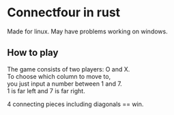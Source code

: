 # Connectfour in rust
 
 Made for linux. 
 May have problems 
 working on windows.
 
## How to play

The game consists of two players: O and X.   
To choose which column to move to,  
you just input a number between 1 and 7.    
1 is far left and 7 is far right.    
      
4 connecting pieces including diagonals == win.
